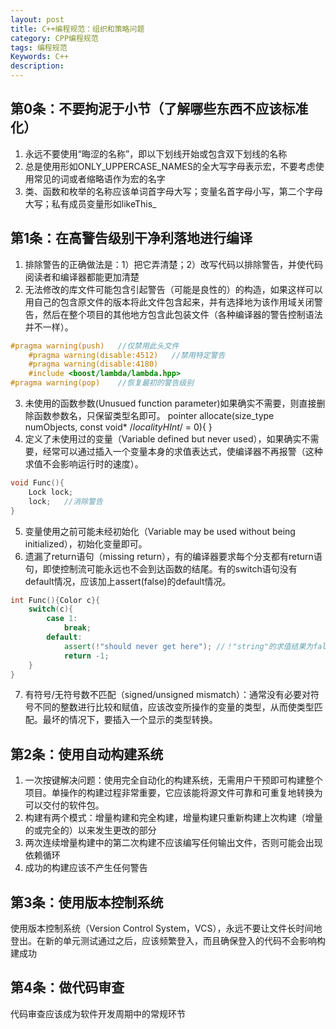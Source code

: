 ```yaml
---
layout: post
title: C++编程规范：组织和策略问题
category: CPP编程规范
tags: 编程规范
Keywords: C++
description:
---
```

## 第0条：不要拘泥于小节（了解哪些东西不应该标准化）
1. 永远不要使用“晦涩的名称”，即以下划线开始或包含双下划线的名称
2. 总是使用形如ONLY_UPPERCASE_NAMES的全大写字母表示宏，不要考虑使用常见的词或者缩略语作为宏的名字
3. 类、函数和枚举的名称应该单词首字母大写；变量名首字母小写，第二个字母大写；私有成员变量形如likeThis_
## 第1条：在高警告级别干净利落地进行编译
1. 排除警告的正确做法是：1）把它弄清楚；2）改写代码以排除警告，并使代码阅读者和编译器都能更加清楚
2. 无法修改的库文件可能包含引起警告（可能是良性的）的构造，如果这样可以用自己的包含原文件的版本将此文件包含起来，并有选择地为该作用域关闭警告，然后在整个项目的其他地方包含此包装文件（各种编译器的警告控制语法并不一样）。
``` c++
#pragma warning(push)   //仅禁用此头文件
    #pragma warning(disable:4512)   //禁用特定警告
    #pragma warning(disable:4180)
    #include <boost/lambda/lambda.hpp>
#pragma warning(pop)    //恢复最初的警告级别
```
3. 未使用的函数参数(Unusued function parameter)如果确实不需要，则直接删除函数参数名，只保留类型名即可。
pointer allocate(size_type numObjects, const void* /*localityHInt*/ = 0){
}
4. 定义了未使用过的变量（Variable defined but never used），如果确实不需要，经常可以通过插入一个变量本身的求值表达式，使编译器不再报警（这种求值不会影响运行时的速度）。
``` c++
void Func(){
    Lock lock;
    lock;   //消除警告
}
```
5. 变量使用之前可能未经初始化（Variable may be used without being initialized），初始化变量即可。
6. 遗漏了return语句（missing return），有的编译器要求每个分支都有return语句，即使控制流可能永远也不会到达函数的结尾。有的switch语句没有default情况，应该加上assert(false)的default情况。
``` c++
int Func(){Color c}{
    switch(c){
        case 1:
            break;
        default:
            assert(!"should never get here"); //！"string"的求值结果为false
            return -1;
    }
}
```
7. 有符号/无符号数不匹配（signed/unsigned mismatch）：通常没有必要对符号不同的整数进行比较和赋值，应该改变所操作的变量的类型，从而使类型匹配。最坏的情况下，要插入一个显示的类型转换。
## 第2条：使用自动构建系统
1. 一次按键解决问题：使用完全自动化的构建系统，无需用户干预即可构建整个项目。单操作的构建过程非常重要，它应该能将源文件可靠和可重复地转换为可以交付的软件包。
2. 构建有两个模式：增量构建和完全构建，增量构建只重新构建上次构建（增量的或完全的）以来发生更改的部分
3. 两次连续增量构建中的第二次构建不应该编写任何输出文件，否则可能会出现依赖循环
4. 成功的构建应该不产生任何警告
## 第3条：使用版本控制系统
使用版本控制系统（Version Control System，VCS），永远不要让文件长时间地登出。在新的单元测试通过之后，应该频繁登入，而且确保登入的代码不会影响构建成功
## 第4条：做代码审查
代码审查应该成为软件开发周期中的常规环节
